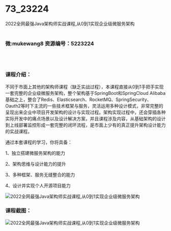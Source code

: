 # 73_23224
2022全网最强Java架构师实战课程,从0到1实现企业级微服务架构
<br/></br>
<h3>微:mukewang8 资源编号：5223224</h3>
<br/></br>
<h3>课程介绍：</h3>
<p>不同于市面上其他的架构师课程（缺乏实战过程），本课程直接从0到1手把手实现一套完整的企业级微服务架构，整个架构基于SpringBoot和SpringCloud Alibaba基础之上，整合了Redis、Elasticsearch、RocketMQ、SpringSecurity、Oauth2等时下主流的一些技术框架与服务，灵活运用多种设计模式，非常完整的呈现出来企业中项目开发架构的设计与实现过程。架构实现过程中，还会穿插各种实际开发中的痛点场景以及设计解决方案，并且课程涉及内容，从基础架构的设计到上线部署监控形成一套完整的闭环流程，是市面上少有的真正提升架构设计能力的实战课程。</p>
<p>通过本套课程的学习，你将具备：</p>
<p>1、独立搭建微服务架构的能力</p>
<p>2、架构思维与设计能力的提升</p>
<p>3、多种框架、服务无缝整合的能力</p>
<p>4、设计并实现个人开源项目能力</p>
<p><img src="https://www.ko996.com/wp-content/uploads/img/2022/03/1-50-300x136.png" alt="2022全网最强Java架构师实战课程,从0到1实现企业级微服务架构"></p>
<div class="info-desc">
<h3>课程截图：</h3>
<p><img src="https://www.ko996.com/wp-content/uploads/img/2022/03/2-30.png" alt="2022全网最强Java架构师实战课程,从0到1实现企业级微服务架构"></p>


			
</div>
